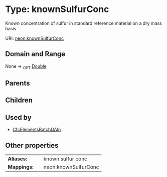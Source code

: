 
# Type: knownSulfurConc


Known concentration of sulfur in standard reference material on a dry mass basis

URI: [neon:knownSulfurConc](https://data.neonscience.org/knownSulfurConc)


## Domain and Range

None ->  <sub>OPT</sub> [Double](types/Double.md)

## Parents


## Children


## Used by

 * [CfcElementsBatchQAIn](CfcElementsBatchQAIn.md)

## Other properties

|  |  |  |
| --- | --- | --- |
| **Aliases:** | | known sulfur conc |
| **Mappings:** | | neon:knownSulfurConc |


